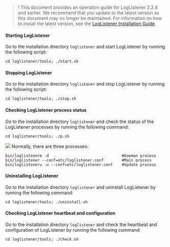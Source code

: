 
>! This document provides an operation guide for LogListener 2.2.4 and earlier. We recommend that you update to the latest version as this document may no longer be maintained. For information on how to install the latest version, see the [LogListener Installation Guide](https://intl.cloud.tencent.com/document/product/614/17414).

#### Starting LogListener

Go to the installation directory `loglistener` and start LogListener by running the following script:

```plaintext
cd loglistener/tools; ./start.sh
```

#### Stopping LogListener

Go to the installation directory `loglistener` and stop LogListener by running the following script:

```shell
cd loglistener/tools; ./stop.sh
```

#### Checking LogListener process status

Go to the installation directory `loglistener` and check the status of the LogListener processes by running the following command:

```shell
cd loglistener/tools; ./p.sh
```

![](https://main.qcloudimg.com/raw/1d69aa323f09dfe2105b7d60a41137b7.png)
Normally, there are three processes:

```shell
bin/loglistenerm -d                                #Daemon process
bin/loglistener --conf=etc/loglistener.conf        #Main process    
bin/loglisteneru -u --conf=etc/loglistener.conf    #Update process
```

#### Uninstalling LogListener

Go to the installation directory `loglistener` and uninstall LogListener by running the following command:

```shell
cd loglistener/tools; ./uninstall.sh
```

#### Checking LogListener heartbeat and configuration

Go to the installation directory `loglistener` and check the heartbeat and configuration of LogListener by running the following command:

```shell
cd loglistener/tools; ./check.sh
```
